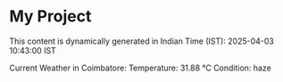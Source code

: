 # My Project

This content is dynamically generated in Indian Time (IST): 2025-04-03 10:43:00 IST


Current Weather in Coimbatore:
Temperature: 31.88 °C
Condition: haze
